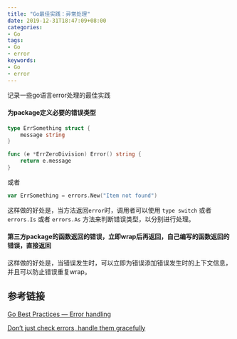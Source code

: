 ```yaml
---
title: "Go最佳实践：异常处理"
date: 2019-12-31T18:47:09+08:00
categories:
- Go
tags:
- Go
- error
keywords:
- Go
- error
---
```


记录一些go语言error处理的最佳实践

<!--more-->

#### 为package定义必要的错误类型

```go
type ErrSomething struct {
    message string
}

func (e *ErrZeroDivision) Error() string {
    return e.message
}
```

或者

```go
var ErrSomething = errors.New("Item not found")
```

这样做的好处是，当方法返回`error`时，调用者可以使用 `type switch` 或者 `errors.Is` 或者 `errors.As` 方法来判断错误类型，以分别进行处理。

#### 第三方package的函数返回的错误，立即wrap后再返回，自己编写的函数返回的错误，直接返回

这样做的好处是，当错误发生时，可以立即为错误添加错误发生时的上下文信息，并且可以防止错误重复wrap。

## 参考链接

[Go Best Practices — Error handling](https://medium.com/@sebdah/go-best-practices-error-handling-2d15e1f0c5ee)

[Don’t just check errors, handle them gracefully](https://dave.cheney.net/2016/04/27/dont-just-check-errors-handle-them-gracefully)
